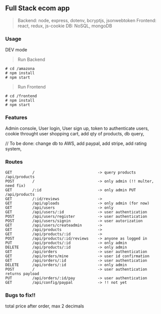 ## Full Stack ecom app
> Backend: node, express, dotenv, bcryptjs, jsonwebtoken
> Frontend: react, redux, js-cookie
> DB: NoSQL, mongoDB

### Usage
DEV mode
> Run Backend 
```
# cd /amazona
# npm install
# npm start
```
> Run Frontend 
```
# cd /frontend
# npm install
# npm start
```
### Features
Admin console, User login, User sign up, token to authenticate users, cookie throught user shopping cart, add qty of products, db query, 

// To be done:
change db to AWS, add paypal, add stripe, add rating system, 
### Routes
```
GET         /                            -> query products /api/products
POST        /                            -> only admin (!! multer, need fix)
GET         /:id                         -> only admin PUT /api/products
GET         /:id/reviews                 ->
GET         /api/uploads                 -> only admin (for now)
GET         /api/users                   -> only 
GET         /api/users/:id               -> user authentication
POST        /api/users/register          -> user authentication
POST        /api/users/signin            -> user autorization
GET         /api/users/createadmin       ->
GET         /api/products                ->
GET         /api/products/:id            ->
POST        /api/products/:id/reviews    -> anyone as logged in
PUT         /api/products/:id            -> only admin
DELETE      /api/products/:id            -> only admin
GET         /api/orders                  -> user authentication
GET         /api/orders/mine             -> user id confirmation
GET         /api/orders/:id              -> user authentication
DELETE      /api/orders/:id              -> only admin
POST        /                            -> user authentication returns payload
PUT         /api/orders/:id/pay          -> user authentication
GET         /api/config/paypal           -> !! not yet
```

### Bugs to fix!!
total price after order, max 2 decimals